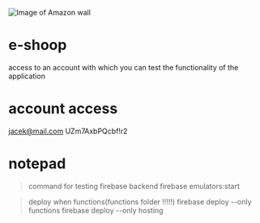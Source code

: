 

![Image of Amazon wall](https://www.marketplace.org/wp-content/uploads/2019/07/ama2.png?resize=740%2C204)

# e-shoop
access to an account with which you can test the functionality of the application

# account access
jacek@mail.com
UZm7AxbPQcbf!r2



# notepad
> command for testing firebase backend
> firebase emulators:start

> deploy when functions(functions folder !!!!!)
> firebase deploy --only functions
> firebase deploy --only hosting
